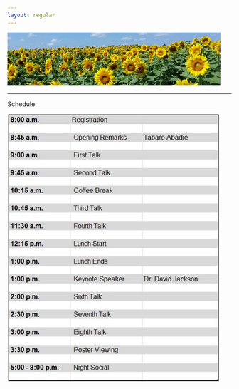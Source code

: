 ```yaml
---
layout: regular
---
```


<img src="/img/sunflower2.png" style="max-width:95%"/> 

<hr style="clear: both;" />

Schedule

<img src="/img/schedule2017.JPG" style="max-width:95%"/>
